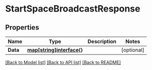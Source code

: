# StartSpaceBroadcastResponse

## Properties
Name | Type | Description | Notes
------------ | ------------- | ------------- | -------------
**Data** | [**map[string]interface{}**](.md) |  | [optional] 

[[Back to Model list]](../README.md#documentation-for-models) [[Back to API list]](../README.md#documentation-for-api-endpoints) [[Back to README]](../README.md)


